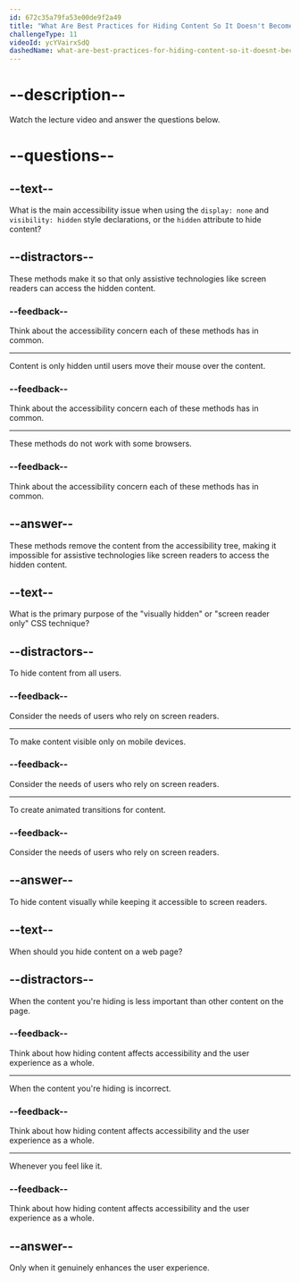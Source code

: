 ```yaml
---
id: 672c35a79fa53e00de9f2a49
title: "What Are Best Practices for Hiding Content So It Doesn't Become Inaccessible?"
challengeType: 11
videoId: ycYVairxSdQ
dashedName: what-are-best-practices-for-hiding-content-so-it-doesnt-become-inaccessible
---
```


# --description--

Watch the lecture video and answer the questions below.

# --questions--

## --text--

What is the main accessibility issue when using the `display: none` and `visibility: hidden` style declarations, or the `hidden` attribute to hide content?

## --distractors--

These methods make it so that only assistive technologies like screen readers can access the hidden content.

### --feedback--

Think about the accessibility concern each of these methods has in common.

---

Content is only hidden until users move their mouse over the content.

### --feedback--

Think about the accessibility concern each of these methods has in common.

---

These methods do not work with some browsers.

### --feedback--

Think about the accessibility concern each of these methods has in common.

## --answer--

These methods remove the content from the accessibility tree, making it impossible for assistive technologies like screen readers to access the hidden content.

## --text--

What is the primary purpose of the "visually hidden" or "screen reader only" CSS technique?

## --distractors--

To hide content from all users.

### --feedback--

Consider the needs of users who rely on screen readers.

---

To make content visible only on mobile devices.

### --feedback--

Consider the needs of users who rely on screen readers.

---

To create animated transitions for content.

### --feedback--

Consider the needs of users who rely on screen readers.

## --answer--

To hide content visually while keeping it accessible to screen readers.

## --text--

When should you hide content on a web page?

## --distractors--

When the content you're hiding is less important than other content on the page.

### --feedback--

Think about how hiding content affects accessibility and the user experience as a whole.

---

When the content you're hiding is incorrect.

### --feedback--

Think about how hiding content affects accessibility and the user experience as a whole.

---

Whenever you feel like it.

### --feedback--

Think about how hiding content affects accessibility and the user experience as a whole.

## --answer--

Only when it genuinely enhances the user experience.


